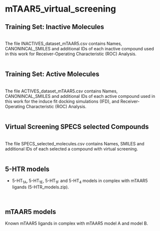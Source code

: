 # mTAAR5_virtual_screening

## Training Set: Inactive Molecules 
<br/>
The file INACTIVES_dataset_mTAAR5.csv contains Names, CANONINCAL_SMILES and additional IDs of each inactive compound used in this work for Receiver-Operating Characteristic (ROC) Analysis.<br/>
<br/>

## Training Set: Active Molecules 
<br/>
The file ACTIVES_dataset_mTAAR5.csv contains Names, CANONINCAL_SMILES and additional IDs of each active compound used in this work for the induce fit docking simulations (IFD), and Receiver-Operating Characteristic (ROC) Analysis.<br/>
<br/>

## Virtual Screening SPECS selected Compounds  
<br/>
The file SPECS_selected_molecules.csv contains Names, SMILES and additional IDs of each selected a compound with virtual screening.<br/>
<br/>


## 5-HTR models
- <p>5-HT<sub>1A</sub>, 5-HT<sub>1E</sub>, 5-HT<sub>1F</sub> and 5-HT<sub>4</sub> models in complex with mTAAR5 ligands (5-HTR_models.zip).<p><br/>

## mTAAR5 models
 
Known mTAAR5 ligands in complex with mTAAR5 model A  and model B.  
<br/>

